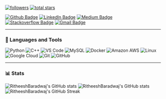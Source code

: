 <p align="left">
      <a href="https://github.com/RitheeshBaradwaj?tab=followers">
         <img alt="followers" title="Follow me on Github" src="https://custom-icon-badges.demolab.com/github/followers/RitheeshBaradwaj?color=236ad3&labelColor=1155ba&style=for-the-badge&logo=person-add&label=Follow&logoColor=white"/></a>
      <a href="https://github.com/RitheeshBaradwaj?tab=repositories&sort=stargazers">
         <img alt="total stars" title="Total stars on GitHub" src="https://custom-icon-badges.demolab.com/github/stars/RitheeshBaradwaj?color=55960c&style=for-the-badge&labelColor=488207&logo=star"/></a>
</p>

[![Github Badge](https://img.shields.io/badge/-@RitheeshBaradwaj-181717?style=flat-square&logo=GitHub&logoColor=white&link=https://github.com/RitheeshBaradwaj)](https://github.com/RitheeshBaradwaj)
[![LinkedIn Badge](https://img.shields.io/badge/-RitheeshBaradwaj-0077B5?style=flat-square&logo=Linkedin&logoColor=white&link=https://www.linkedin.com/in/ritheesh-baradwaj-yellenki/)](https://www.linkedin.com/in/ritheesh-baradwaj-yellenki/)
[![Medium Badge](https://img.shields.io/badge/-@RitheeshBaradwaj-181717?style=flat-square&labelColor=000000&logo=Medium&link=https://medium.com/@RitheeshBaradwaj/)](https://medium.com/@RitheeshBaradwaj)
[![Stackoverflow Badge](https://img.shields.io/badge/-Stack%20Overflow-FE7A16?style=flat-square&logo=Stack-Overflow&logoColor=white&link=https://www.stackoverflow.com/users/11222429/ritheesh)](https://www.stackoverflow.com/users/11222429/ritheesh)
[![Gmail Badge](https://img.shields.io/badge/-ritheeshbaradwaj@gmail.com-c14438?style=flat-square&logo=Gmail&logoColor=white&link=mailto:ritheeshbaradwaj@gmail.com)](mailto:ritheeshbaradwaj@gmail.com)

---

### 🧰 Languages and Tools

![Python](https://img.shields.io/badge/-Python-black?style=flat-square&logo=Python)
![C++](https://img.shields.io/badge/-C++-00599C?style=flat-square&logo=c++)
![VS Code](https://img.shields.io/badge/-VS%20Code-007ACC?style=flat-square&logo=visual-studio-code)
![MySQL](https://img.shields.io/badge/-MySQL-black?style=flat-square&logo=mysql)
![Docker](https://img.shields.io/badge/-Docker-black?style=flat-square&logo=docker)
![Amazon AWS](https://img.shields.io/badge/Amazon%20AWS-232F3E?style=flat-square&logo=amazon-aws)
![Linux](https://img.shields.io/badge/Linux-black?style=flat-square&logo=linux)
![Google Cloud](https://img.shields.io/badge/Google%20Cloud-black?style=flat-square&logo=google-cloud)
![Git](https://img.shields.io/badge/-Git-black?style=flat-square&logo=git)
![GitHub](https://img.shields.io/badge/-GitHub-181717?style=flat-square&logo=github)

---

### 📊 Stats

![RitheeshBaradwaj's GitHub stats](https://github-readme-stats-sigma-five.vercel.app/api/top-langs/?username=RitheeshBaradwaj&theme=gruvbox&line_height=40&hide=css)
![RitheeshBaradwaj's GitHub stats](https://github-readme-stats-sigma-five.vercel.app/api?username=RitheeshBaradwaj&show_icons=true&theme=gruvbox)
![RitheeshBaradwaj's GitHub Streak](https://streak-stats.demolab.com?user=RitheeshBaradwaj&theme=gruvbox&border_radius=4.5)

